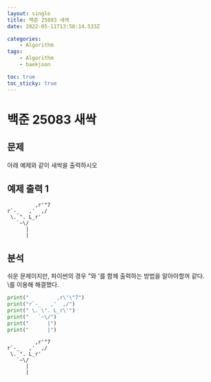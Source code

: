 ```yaml
---
layout: single
title: 백준 25083 새싹
date: 2022-05-11T13:58:14.533Z

categories:
    - Algorithm
tags:
    - Algorithm
    - baekjoon

toc: true
toc_sticky: true
---
```


# 백준 25083 새싹
## 문제
아래 예제와 같이 새싹을 출력하시오
## 예제 출력 1
```
         ,r'"7
r`-_   ,'  ,/
 \. ". L_r'
   `~\/
      |
      |
```
  
## 분석
쉬운 문제이지만, 파이썬의 경우 "와 '를 함께 출력하는 방법을 알아야할꺼 같다.  
\를 이용해 해결했다.



```python
print("         ,r\'\"7")
print("r`-_   ,'  ,/")
print(" \. \". L_r\'")
print("   `~\/")
print("      |")
print("      |")
```

             ,r'"7
    r`-_   ,'  ,/
     \. ". L_r'
       `~\/
          |
          |
    
